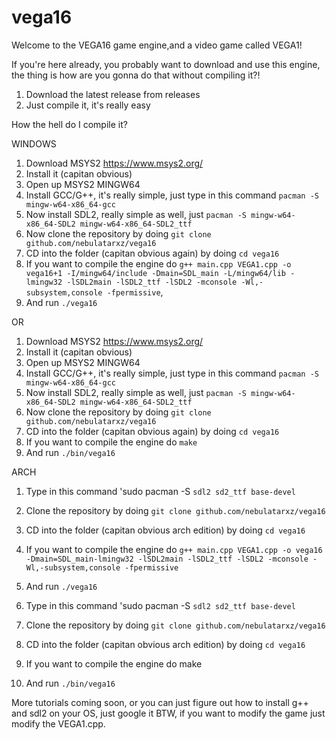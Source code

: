 # vega16
Welcome to the VEGA16 game engine,and a video game called VEGA1! 

If you're here already, you probably want to download and use this engine, the thing is how are you gonna do that without compiling it?!

1. Download the latest release from releases
2. Just compile it, it's really easy

How the hell do I compile it?

WINDOWS

1. Download MSYS2 https://www.msys2.org/
2. Install it (capitan obvious)
3. Open up MSYS2 MINGW64
4. Install GCC/G++, it's really simple, just type in this command `pacman -S mingw-w64-x86_64-gcc`
5. Now install SDL2, really simple as well, just `pacman -S mingw-w64-x86_64-SDL2 mingw-w64-x86_64-SDL2_ttf`
6. Now clone the repository by doing `git clone github.com/nebulatarxz/vega16`
7. CD into the folder (capitan obvious again) by doing `cd vega16`
8. If you want to compile the engine do `g++ main.cpp VEGA1.cpp -o vega16+1 -I/mingw64/include -Dmain=SDL_main -L/mingw64/lib -lmingw32 -lSDL2main -lSDL2_ttf -lSDL2 -mconsole -Wl,-subsystem,console -fpermissive`,
9. And run `./vega16`

OR

1. Download MSYS2 https://www.msys2.org/
2. Install it (capitan obvious)
3. Open up MSYS2 MINGW64
4. Install GCC/G++, it's really simple, just type in this command `pacman -S mingw-w64-x86_64-gcc`
5. Now install SDL2, really simple as well, just `pacman -S mingw-w64-x86_64-SDL2 mingw-w64-x86_64-SDL2_ttf`
6. Now clone the repository by doing `git clone github.com/nebulatarxz/vega16`
7. CD into the folder (capitan obvious again) by doing `cd vega16`
8. If you want to compile the engine do `make`
9. And run `./bin/vega16`

ARCH

1. Type in this command 'sudo pacman -S `sdl2 sd2_ttf base-devel`
2. Clone the repository by doing `git clone github.com/nebulatarxz/vega16`
3. CD into the folder (capitan obvious arch edition) by doing `cd vega16`
4. If you want to compile the engine do `g++ main.cpp VEGA1.cpp -o vega16 -Dmain=SDL_main-lmingw32 -lSDL2main -lSDL2_ttf -lSDL2 -mconsole -Wl,-subsystem,console -fpermissive`
5. And run `./vega16`

1. Type in this command 'sudo pacman -S `sdl2 sd2_ttf base-devel`
2. Clone the repository by doing `git clone github.com/nebulatarxz/vega16`
3. CD into the folder (capitan obvious arch edition) by doing `cd vega16`
4. If you want to compile the engine do make
5. And run `./bin/vega16`

More tutorials coming soon, or you can just figure out how to install g++ and sdl2 on your OS, just google it
BTW, if you want to modify the game just modify the VEGA1.cpp.
